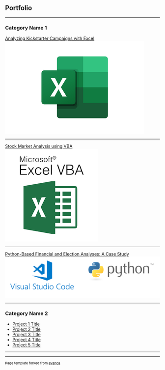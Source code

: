 ## Portfolio

---

### Category Name 1 

[Analyzing Kickstarter Campaigns with Excel](/sample_page)
<img src="images/excel.png?raw=true"/>

---
[Stock Market Analysis using VBA](/pdf/sample_presentation.pdf)
<img src="images/vba.png?raw=true"/>

---
[Python-Based Financial and Election Analyses: A Case Study](http://example.com/)
<img src="images/vsc_py.png?raw=true"/>

---

### Category Name 2

- [Project 1 Title](http://example.com/)
- [Project 2 Title](http://example.com/)
- [Project 3 Title](http://example.com/)
- [Project 4 Title](http://example.com/)
- [Project 5 Title](http://example.com/)

---




---
<p style="font-size:11px">Page template forked from <a href="https://github.com/evanca/quick-portfolio">evanca</a></p>
<!-- Remove above link if you don't want to attibute -->
